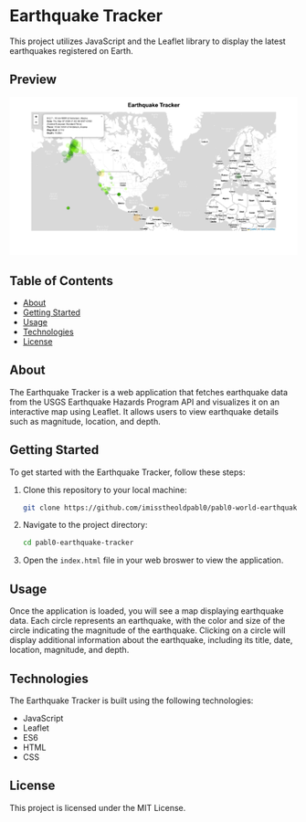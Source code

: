 # Earthquake Tracker

This project utilizes JavaScript and the Leaflet library to display the latest earthquakes registered on Earth.

## Preview

!["Screenshot of the Earthquake Tracker web application displaying a map with circles representing recent earthquakes. Each circle varies in size and color based on the magnitude of the earthquake. The map interface includes markers with additional details such as earthquake title, date, location, magnitude, and depth."](./assets/images/pabl0-earthquake-tracker.png)

## Table of Contents

- [About](#about)
- [Getting Started](#getting-started)
- [Usage](#usage)
- [Technologies](#technologies)
- [License](#license)

## About

The Earthquake Tracker is a web application that fetches earthquake data from the USGS Earthquake Hazards Program API and visualizes it on an interactive map using Leaflet. It allows users to view earthquake details such as magnitude, location, and depth.

## Getting Started

To get started with the Earthquake Tracker, follow these steps:

1. Clone this repository to your local machine:

   ```bash
   git clone https://github.com/imisstheoldpabl0/pabl0-world-earthquakes-leaflet
   ```

2. Navigate to the project directory:

   ```bash
   cd pabl0-earthquake-tracker
   ```
3. Open the `index.html` file in your web broswer to view the application.

## Usage

Once the application is loaded, you will see a map displaying earthquake data. Each circle represents an earthquake, with the color and size of the circle indicating the magnitude of the earthquake. Clicking on a circle will display additional information about the earthquake, including its title, date, location, magnitude, and depth.

## Technologies

The Earthquake Tracker is built using the following technologies:

- JavaScript
- Leaflet
- ES6
- HTML
- CSS

## License

This project is licensed under the MIT License.



